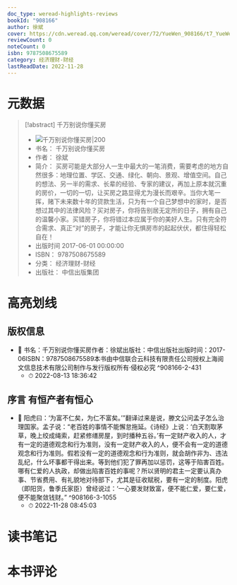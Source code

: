 ```yaml
---
doc_type: weread-highlights-reviews
bookId: "908166"
author: 徐斌
cover: https://cdn.weread.qq.com/weread/cover/72/YueWen_908166/t7_YueWen_908166.jpg
reviewCount: 0
noteCount: 0
isbn: 9787508675589
category: 经济理财-财经
lastReadDate: 2022-11-28
---
```

# 元数据
> [!abstract] 千万别说你懂买房
> - ![ 千万别说你懂买房|200](https://cdn.weread.qq.com/weread/cover/72/YueWen_908166/t7_YueWen_908166.jpg)
> - 书名： 千万别说你懂买房
> - 作者： 徐斌
> - 简介： 买房可能是大部分人一生中最大的一笔消费，需要考虑的地方自然很多：地理位置、学区、交通、绿化、朝向、景观、增值空间。自己的想法、另一半的需求、长辈的经验、专家的建议，再加上原本就沉重的房价，一切的一切，让买房之路显得尤为漫长而艰辛。当你大笔一挥，赌下未来数十年的贷款生活，只为有一个自己梦想中的家时，是否想过其中的法律风险？买对房子，你将告别居无定所的日子，拥有自己的温馨小家。买错房子，你将错过本应属于你的美好人生。只有完全符合需求、真正“对”的房子，才能让你无惧房市的起起伏伏，都住得轻松自在！
> - 出版时间 2017-06-01 00:00:00
> - ISBN： 9787508675589
> - 分类： 经济理财-财经
> - 出版社： 中信出版集团

# 高亮划线

## 版权信息


- 📌 书名：千万别说你懂买房作者：徐斌出版社：中信出版社出版时间：2017-06ISBN：9787508675589本书由中信联合云科技有限责任公司授权上海阅文信息技术有限公司制作与发行版权所有·侵权必究 ^908166-2-431
    - ⏱ 2022-08-13 18:36:42 
## 序言 有恒产者有恒心


- 📌 阳虎曰：‘为富不仁矣，为仁不富矣。’”翻译过来是说，滕文公问孟子怎么治理国家。孟子说：“老百姓的事情不能懈怠拖延。《诗经》上说：‘白天割取茅草，晚上绞成绳索，赶紧修缮房屋，到时播种五谷。’有一定财产收入的人，才有一定的道德观念和行为准则，没有一定财产收入的人，便不会有一定的道德观念和行为准则。假若没有一定的道德观念和行为准则，就会胡作非为、违法乱纪，什么坏事都干得出来。等到他们犯了罪再加以惩罚，这等于陷害百姓。哪有仁爱的人执政，却做出陷害百姓的事呢？所以贤明的君主一定要认真办事、节省费用、有礼貌地对待部下，尤其是征收赋税，要有一定的制度。阳虎（即阳货，鲁季氏家臣）曾经说过：‘一心要发财致富，便不能仁爱，要仁爱，便不能聚敛钱财。” ^908166-3-1055
    - ⏱ 2022-11-28 08:45:03 
# 读书笔记

# 本书评论
